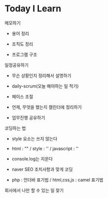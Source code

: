 # Today I Learn

메모하기
- 용어 정리

- 조직도 정리

- 프로그램 구조


일정공유하기
- 무슨 상황인지 정리해서 설명하기

- daily-scrum(오늘 해야하는 일 적기)

- 페이스 조절

- 언제, 무엇을 했는지 캘린더에 정리하기

- 업무진행 공유하기


코딩하는 법
- style 요소는 쓰지 않는다

- html : "" / style : '' / javascript : ''

- console.log는 지운다

- naver SEO 조치사항과 맞게 코딩

- php : 언더바 표기법 / html,css,js : camel 표기법


회사에서 나만 할 수 있는 일 찾기
